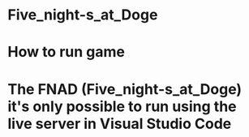 # Five_night-s_at_Doge

# How to run game

# The FNAD (Five_night-s_at_Doge) it's only possible to run using the live server in Visual Studio Code
